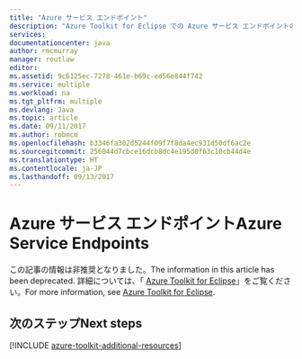 ```yaml
---
title: "Azure サービス エンドポイント"
description: "Azure Toolkit for Eclipse での Azure サービス エンドポイントの設定について説明します。"
services: 
documentationcenter: java
author: rmcmurray
manager: routlaw
editor: 
ms.assetid: 9c6125ec-7278-461e-b69c-ed56e844f742
ms.service: multiple
ms.workload: na
ms.tgt_pltfrm: multiple
ms.devlang: Java
ms.topic: article
ms.date: 09/11/2017
ms.author: robmcm
ms.openlocfilehash: b3346fa302d5244f09f7f8da4ec931d50df6ac2e
ms.sourcegitcommit: 256044d7cbce16dcb8dc4e195d0f63c10cb44d4e
ms.translationtype: HT
ms.contentlocale: ja-JP
ms.lasthandoff: 09/13/2017
---
```

# <a name="azure-service-endpoints"></a><span data-ttu-id="4d7e9-103">Azure サービス エンドポイント</span><span class="sxs-lookup"><span data-stu-id="4d7e9-103">Azure Service Endpoints</span></span>

<span data-ttu-id="4d7e9-104">この記事の情報は非推奨となりました。</span><span class="sxs-lookup"><span data-stu-id="4d7e9-104">The information in this article has been deprecated.</span></span> <span data-ttu-id="4d7e9-105">詳細については、「 [Azure Toolkit for Eclipse](azure-toolkit-for-eclipse.md)」をご覧ください。</span><span class="sxs-lookup"><span data-stu-id="4d7e9-105">For more information, see [Azure Toolkit for Eclipse](azure-toolkit-for-eclipse.md).</span></span>

## <a name="next-steps"></a><span data-ttu-id="4d7e9-106">次のステップ</span><span class="sxs-lookup"><span data-stu-id="4d7e9-106">Next steps</span></span>

[!INCLUDE [azure-toolkit-additional-resources](../includes/azure-toolkit-additional-resources.md)]
